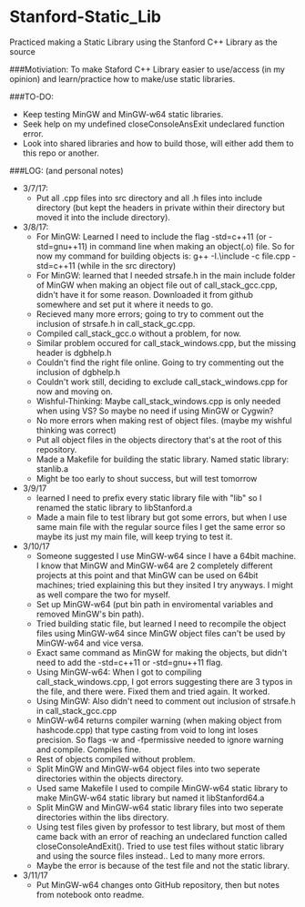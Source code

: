 # Stanford-Static_Lib
Practiced making a Static Library using the Stanford C++ Library as the source

###Motiviation: 
To make Staford C++ Library easier to use/access (in my opinion) and learn/practice how to make/use static libraries.

###TO-DO:
- Keep testing MinGW and MinGW-w64 static libraries.
- Seek help on my undefined closeConsoleAnsExit undeclared function error.
- Look into shared libraries and how to build those, will either add them to this repo or another.

###LOG: (and personal notes)
- 3/7/17:
  - Put all .cpp files into src directory and all .h files into include directory (but kept the headers in private within their 
	directory but moved it into the include directory).
- 3/8/17:
	- For MinGW: Learned I need to include the flag -std=c++11 (or -std=gnu++11) in command line when making an object(.o) file. So for
  	now my command for building objects is: g++ -I.\include -c file.cpp -std=c++11 (while in the src directory)
	- For MinGW: learned that I needed strsafe.h in the main include folder of MinGW when making an object file out of call_stack_gcc.cpp,
		didn't have it for some reason. Downloaded it from github somewhere and set put it where it needs to go.
	- Recieved many more errors; going to try to comment out the inclusion of strsafe.h in call_stack_gc.cpp.
	- Compiled call_stack_gcc.o without a problem, for now.
	- Similar problem occured for call_stack_windows.cpp, but the missing header is dgbhelp.h
	- Couldn't find the right file online. Going to try commenting out the inclusion of dgbhelp.h
	- Couldn't work still, deciding to exclude call_stack_windows.cpp for now and moving on.
	- Wishful-Thinking: Maybe call_stack_windows.cpp is only needed when using VS? So maybe no need if using MinGW or Cygwin?
	- No more errors when making rest of object files. (maybe my wishful thinking was correct)
	- Put all object files in the objects directory that's at the root of this repository.
	- Made a Makefile for building the static library. Named static library: stanlib.a
	- Might be too early to shout success, but will test tomorrow
- 3/9/17
	- learned I need to prefix every static library file with "lib" so I renamed the static library to libStanford.a
	- Made a main file to test library but got some errors, but when I use same main file with the regular source files I get the same
		error so maybe its just my main file, will keep trying to test it.
- 3/10/17
	- Someone suggested I use MinGW-w64 since I have a 64bit machine. I know that MinGW and MinGW-w64 are 2 completely different projects
		at this point and that MinGW can be used on 64bit machines; tried explaining this but they insited I try anyways. I might as well
		compare the two for myself.
	- Set up MinGW-w64 (put bin path in enviromental variables and removed MinGW's bin path).
	- Tried building static file, but learned I need to recompile the object files using MinGW-w64 since MinGW object files can't be used
		by MinGW-w64 and vice versa.
	- Exact same command as MinGW for making the objects, but didn't need to add the -std=c++11 or -std=gnu++11 flag.
	- Using MinGW-w64: When I got to compiling call_stack_windows.cpp, I got errors suggesting there are 3 typos in the file, and there
		were. Fixed them and tried again. It worked.
	- Using MinGW: Also didn't need to comment out inclusion of strsafe.h in call_stack_gcc.cpp
	- MinGW-w64 returns compiler warning (when making object from hashcode.cpp) that type casting from void to long int loses precision.
		So flags -w and -fpermissive needed to ignore warning and compile. Compiles fine.
	- Rest of objects compiled without problem.
	- Split MinGW and MinGW-w64 object files into two seperate directories within the objects directory.
	- Used same Makefile I used to compile MinGW-w64 static library to make MinGW-w64 static library but named it libStanford64.a
	- Split MinGW and MinGW-w64 static library files into two seperate directories within the libs directory.
	- Using test files given by professor to test library, but most of them came back with an error of reaching an undeclared function
		called closeConsoleAndExit(). Tried to use test files without static library and using the source files instead.. Led to many more
		errors.
	- Maybe the error is because of the test file and not the static library.
- 3/11/17
	- Put MinGW-w64 changes onto GitHub repository, then but notes from notebook onto readme.
